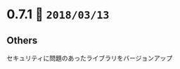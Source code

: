 0.7.1   :calendar: `2018/03/13` 
===============================


## Others

セキュリティに問題のあったライブラリをバージョンアップ

